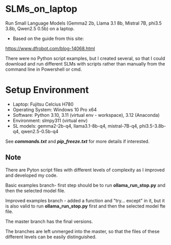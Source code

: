 # SLMs_on_laptop
Run Small Language Models (Gemma2 2b, Llama 3.1 8b, Mistral 7B, phi3.5 3.8b, Qwen2.5 0.5b) on a laptop.

* Based on the guide from this site:

<https://www.dfrobot.com/blog-14068.html>

There were no Python script examples, but I created several, so that I could download and run different SLMs with scripts rather than manually from the command line in Powershell or cmd.

## 

# Setup Environment
* Laptop: Fujitsu Celcius H780
* Operating System: Windows 10 Pro x64
* Software: Python 3.10, 3.11 (virtual env - workspace), 3.12 (Anaconda)
* Environment: slmpy311 (virtual env)
* SL models: gemma2-2b-q4, llama3.1-8b-q4, mistral-7B-q4, phi3.5-3.8b-q4, qwen2.5-0.5b-q4

See **_commands.txt_** and **_pip_freeze.txt_** for more details if interested.

## Note

There are Pyton script files with different levels of complexity as I improved and developed my code.

Basic examples branch- first step should be to run **ollama_run_stop.py** and then the selected model file.

Improved examples branch - added a function and "try... except" in it, but it is also valid to run **ollama_run_stop.py** first and then the selected model fte file.

The master branch has the final versions.

The branches are left unmerged into the master, so that the files of these different levels can be easily distinguished.
